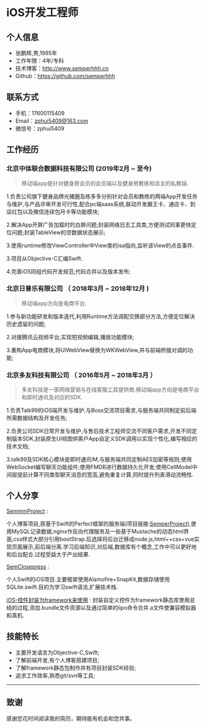# iOS开发工程师

## 个人信息

* 张鹏辉,男,1995年
* 工作年限：4年/专科
* 技术博客：http://www.semperhhh.cn
* Github：https://github.com/semperhhh

## 联系方式

- 手机：17600115409
- Email：zphui5409@163.com
- 微信号：zphui5409

## 工作经历

### 北京中体联合数据科技有限公司 (2019年2月 ~ 至今)

> 移动端app是针对健身房会员的会员端以及健身房教练和店主的私教端.

1.负责公司旗下健身品牌光猪圈及练多多分别针对会员和教练的两端App开发任务与维护,与产品评审开发可行性,配合pc端saas系统,联动开发霸王卡、通店卡、到店红包以及微信连续包月卡等功能模块;

2.解决App开屏广告加载时的白屏问题;封装网络日志工具类,方便测试同事更快定位问题;封装TableView的空数据状态展示;

3.使用runtime修改ViewController中View类的isa指向,监听该View的点击事件.

3.项目从Objective-C汇编Swift.

4.完善iOS同组代码开发规范,代码合并以及版本发布;

### 北京日普乐有限公司 （ 2018年3月 ~ 2018年12月 )

> 移动端app方向是电商平台.

1.参与新功能研发和版本迭代,利用Runtime方法调配交换部分方法,方便定位解决历史遗留的问题;

2.对接腾讯云视频平台,实现短视频编辑,播放功能模块;

3.重构App电商模块,将UIWebView替换为WKWebView,并与前端桥接对调的功能;

### 北京多友科技有限公司 （ 2016年5月 ~ 2018年3月 ）

> 多友科技是一家网络营销与在线客服工具提供商.移动端app方向是电商平台和即时通讯及对应的SDK.

1.负责Talk99的iOS端开发与维护,与Boss交流项目需求,与服务端共同制定前后端所需数据结构及开发任务;

2.负责公司SDK日常开发与维护,与售后技术工程师交流不同客户需求,开发不同定制版本SDK,封装原生UI视图供客户App自定义SDK调用以实现个性化,编写相应的技术文档;

3.talk99及SDK核心模块是即时通讯IM,与服务端共同定制AES加密等规则;使用WebSocket编写聊天功能组件;使用FMDB进行数据持久化开发;使用CellModel中间层提前计算不同类型聊天消息的宽高,避免重复计算,同时提升列表滑动流畅性.

## 个人分享

[SemmmProject](https://github.com/semperhhh/SemmmProject) :

个人博客项目,原基于Swift的Perfect框架的服务端(项目链接:[SemperProject](https://github.com/semperhhh/SemperProject)),使用MySQL记录数据,nginx作反向代理服务及一些基于Mustache的动态html界面,css样式大部分引用bootStrap.后选择将后台迁移成node.js,html++css+vue实现页面展示,前后端分离.学习后端知识,对后端,数据库有个概念,工作中可以更好地和后台配合.过程受益大于产出结果.

[SemClosepress](https://github.com/semperhhh/SemClosepress) :

个人Swift的iOS项目.主要框架使用Alamofire+SnapKit,数据存储使用SQLite.swift.目的为学习swift语法,扩展技术栈.

[iOS-控件封装为framework来使用](https://juejin.im/post/5c0a117be51d4538994af76b) :
封装自定义控件为framework静态库使用总结的过程,添加.bundle文件资源以及通过简单的lipo命令合并.a文件使兼容模拟器和真机.

## 技能特长

* 主要开发语言为Objective-C,Swift;
* 了解前端开发,有个人博客搭建项目;
* 了解framework静态包制作并有项目封装SDK经验;
* 追求工作效率,熟悉git/svn等工具;

- - -

## 致谢

感谢您花时间阅读我的简历，期待能有机会和您共事。
